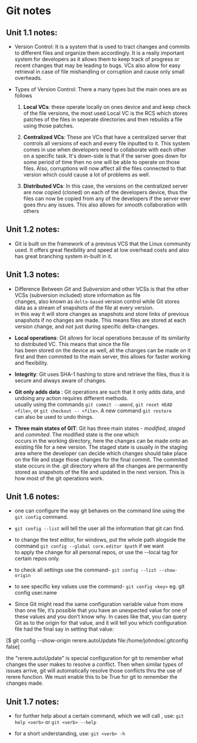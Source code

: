 # Git notes  

## Unit 1.1 notes: 

- Version Control: It is a system that is used to tract changes and commits to different files and organize them accordingly.
  It is a really important system for developers as it allows them to keep track of progress or recent changes that may be leading to bugs. VCs also allow for easy retrieval in case of file mishandling or corruption and cause only small overheads.  

- Types of Version Control: There a many types but the main ones are as follows

    1. **Local VCs**: these operate locally on ones device and and keep check of the file versions, the most used Local VC is the RCS which stores patches of the files in seperate directories and then rebuilds a file using those patches.

    2. **Centralized VCs**: These are VCs that have a centralized server that controls all versions of each and every file inputted to it. This system comes in use when developers need to collaborate with each other on a specific task. It's down-side is that if the server goes down for some period of time then no one will be able to operate on those files. Also, corruptions will now affect all the files connected to that version which could cause a lot of problems as well.

    3. **Distributed VCs**: In this case, the versions on the centralized server are now copied (cloned) on each of the developers device, thus the files can now be copied from any of the developers if the server ever goes thru any issues. This also allows for smooth collaboration with others  

## Unit 1.2 notes:  

- Git is built on the framework of a previous VCS that the Linux community used. It offers great flexibility and speed at low overhead costs and also has great branching system in-built in it.

## Unit 1.3 notes:  

- Difference Between *Git* and *Subversion* and other VCSs is that the other VCSs (subversion included) store information as file  
  changes, also known as `delta-based` version control while Git stores data as a stream of snapshots of the file at every version.  
  in this way it will store changes as snapshots and store links of previous snapshots if no changes are made. This means files are stored at each version change, and not just during specific delta-changes.  

- **Local operations**: Git allows for local operations because of its similarity to distributed VC. This means that since the file    
  has been stored on the device as well, all the changes can be made on it first and then commited to the main server, this allows for faster working and flexibility.

- **Integrity**: Git uses SHA-1 hashing to store and retrieve the files, thus it is secure and always aware of changes.  
  
- **Git only adds data** : Git operations are such that it only adds data, and undoing any action requires different methods.  
  usually using the commands `git commit --amend`, `git reset HEAD <file>`, or `git checkout -- <file>`. A new command `git restore`  
  can also be used to undo things.

- **Three main states of GIT**: Git has three main states - *modified*, *staged* and *commited*. The modified state is the one which  
  occurs in the working directory, here the changes can be made onto an existing file for a new version. The staged state is usually
  in the staging area where the developer can decide which changes should take place on the file and stage those changes for the final 
  commit. The commited state occurs in the .git directory where all the changes are permanently stored as snapshots of the file and updated in the next version. This is how most of the git operations work.


## Unit 1.6 notes:

- one can configure the way git behaves on the command line using the `git config` command.  

- `git config --list` will tell the user all the information that git can find.  

- to change the test editor, for windows, put the whole path alogside the command `git config --global core.editor $path` if we want  
  to apply the change for all personal repos, or use the --local tag for certain repos only.  

- to check all settings use the command- `git config --list --show-origin`  

- to see specific key values use the command- `git config <key>` eg. git config user.name  

- Since Git might read the same configuration variable value from more than one file, it’s possible that you have an unexpected value for one of these values and you don’t know why. In cases like that, you can query Git as to the origin for that value, and it will tell you which configuration file had the final say in setting that value:

[$ git config --show-origin rerere.autoUpdate
file:/home/johndoe/.gitconfig	false]

the "rerere.autoUpdate" is special configuration for git to remember what changes the user makes to resolve a conflict. Then when similar types of issues arrive, git will automatically resolve those conflicts thru the use of rerere function. We must enable this to be True for git to remember the changes made.  

## Unit 1.7 notes:  

- for further help about a certain command, which we will call <verb>, use: `git help <verb>` or `git <verb> --help`  

- for a short understanding, use: `git <verb> -h`
